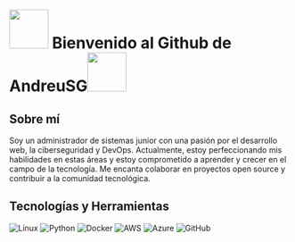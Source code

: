 # <img src=https://media.giphy.com/media/4tSHBpzJw7R3rrKUeo/giphy.gif width = 70>  Bienvenido al Github de AndreuSG<img src=https://media.giphy.com/media/MAcTx2rdS1qTprIScT/giphy.gif width = 70> 



## Sobre mí
Soy un administrador de sistemas junior con una pasión por el desarrollo web, la ciberseguridad y DevOps. Actualmente, estoy perfeccionando mis habilidades en estas áreas y estoy comprometido a aprender y crecer en el campo de la tecnología. Me encanta colaborar en proyectos open source y contribuir a la comunidad tecnológica.

## Tecnologías y Herramientas
![Linux]()
![Python](https://img.shields.io/badge/Python-3776AB?style=flat-square&logo=python&logoColor=white)
![Docker](https://img.shields.io/badge/Docker-2496ED?style=flat-square&logo=docker&logoColor=white)
![AWS](https://img.shields.io/badge/AWS-232F3E?style=flat-square&logo=amazon-aws&logoColor=white)
![Azure](https://img.shields.io/badge/Azure-0078D4?style=flat-square&logo=microsoft-azure&logoColor=white)
![GitHub](https://img.shields.io/badge/GitHub-181717?style=flat-square&logo=github&logoColor=white)

<!--
**AndreuSG/AndreuSG** is a ✨ _special_ ✨ repository because its `README.md` (this file) appears on your GitHub profile.

Here are some ideas to get you started:

- 🔭 I’m currently working on ...
- 🌱 I’m currently learning ...
- 👯 I’m looking to collaborate on ...
- 🤔 I’m looking for help with ...
- 💬 Ask me about ...
- 📫 How to reach me: ...
- 😄 Pronouns: ...
- ⚡ Fun fact: ...
-->
